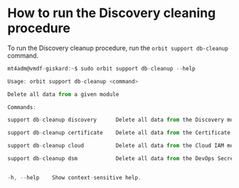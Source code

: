 # How to run the Discovery cleaning procedure

To run the Discovery cleanup procedure, run the  `orbit support db-cleanup` command.

```jsx
mt4adm@vmdf-giskard:~$ sudo orbit support db-cleanup --help

Usage: orbit support db-cleanup <command>

Delete all data from a given module

Commands:

support db-cleanup discovery      Delete all data from the Discovery module

support db-cleanup certificate    Delete all data from the Certificate Manager module

support db-cleanup cloud          Delete all data from the Cloud IAM module

support db-cleanup dsm            Delete all data from the DevOps Secret Manager module


-h, --help    Show context-sensitive help.
```

